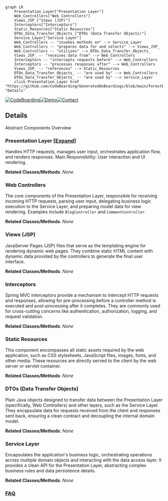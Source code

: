 ```mermaid
graph LR
    Presentation_Layer["Presentation Layer"]
    Web_Controllers["Web Controllers"]
    Views_JSP_["Views (JSP)"]
    Interceptors["Interceptors"]
    Static_Resources["Static Resources"]
    DTOs_Data_Transfer_Objects_["DTOs (Data Transfer Objects)"]
    Service_Layer["Service Layer"]
    Web_Controllers -- "invokes methods on" --> Service_Layer
    Web_Controllers -- "prepares data for and selects" --> Views_JSP_
    Web_Controllers -- "utilizes" --> DTOs_Data_Transfer_Objects_
    Views_JSP_ -- "receives data from" --> Web_Controllers
    Interceptors -- "intercepts requests before" --> Web_Controllers
    Interceptors -- "processes responses after" --> Web_Controllers
    Views_JSP_ -- "references" --> Static_Resources
    DTOs_Data_Transfer_Objects_ -- "are used by" --> Web_Controllers
    DTOs_Data_Transfer_Objects_ -- "are used by" --> Service_Layer
    click Presentation_Layer href "https://github.com/CodeBoarding/GeneratedOnBoardings/blob/main/ForestBlog/Presentation_Layer.md" "Details"
```

[![CodeBoarding](https://img.shields.io/badge/Generated%20by-CodeBoarding-9cf?style=flat-square)](https://github.com/CodeBoarding/GeneratedOnBoardings)[![Demo](https://img.shields.io/badge/Try%20our-Demo-blue?style=flat-square)](https://www.codeboarding.org/demo)[![Contact](https://img.shields.io/badge/Contact%20us%20-%20contact@codeboarding.org-lightgrey?style=flat-square)](mailto:contact@codeboarding.org)

## Details

Abstract Components Overview

### Presentation Layer [[Expand]](./Presentation_Layer.md)
Handles HTTP requests, manages user input, orchestrates application flow, and renders responses. Main Responsibility: User interaction and UI rendering.


**Related Classes/Methods**: _None_

### Web Controllers
The core components of the Presentation Layer, responsible for receiving incoming HTTP requests, parsing user input, delegating business logic execution to the Service Layer, and preparing model data for view rendering. Examples include `BlogController` and `CommentController`.


**Related Classes/Methods**: _None_

### Views (JSP)
JavaServer Pages (JSP) files that serve as the templating engine for rendering dynamic web pages. They combine static HTML content with dynamic data provided by the controllers to generate the final user interface.


**Related Classes/Methods**: _None_

### Interceptors
Spring MVC interceptors provide a mechanism to intercept HTTP requests and responses, allowing for pre-processing before a controller method is executed and post-processing after it completes. They are commonly used for cross-cutting concerns like authentication, authorization, logging, and request validation.


**Related Classes/Methods**: _None_

### Static Resources
This component encompasses all static assets required by the web application, such as CSS stylesheets, JavaScript files, images, fonts, and other media. These resources are directly served to the client by the web server or servlet container.


**Related Classes/Methods**: _None_

### DTOs (Data Transfer Objects)
Plain Java objects designed to transfer data between the Presentation Layer (specifically, Web Controllers) and other layers, such as the Service Layer. They encapsulate data for requests received from the client and responses sent back, ensuring a clean contract and decoupling the internal domain model.


**Related Classes/Methods**: _None_

### Service Layer
Encapsulates the application's business logic, orchestrating operations across multiple domain objects and interacting with the data access layer. It provides a clean API for the Presentation Layer, abstracting complex business rules and data persistence details.


**Related Classes/Methods**: _None_



### [FAQ](https://github.com/CodeBoarding/GeneratedOnBoardings/tree/main?tab=readme-ov-file#faq)